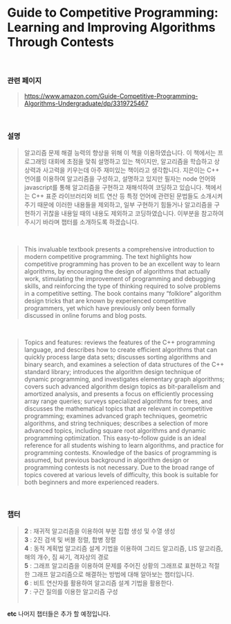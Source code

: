 # Guide to Competitive Programming: Learning and Improving Algorithms Through Contests

<br>

### 관련 페이지

> https://www.amazon.com/Guide-Competitive-Programming-Algorithms-Undergraduate/dp/3319725467

<br>

### 설명

> 알고리즘 문제 해결 능력의 향상을 위해 이 책을 이용하였습니다. 이 책에서는 프로그래밍 대회에 초점을 맞춰 설명하고 있는 책이지만, 알고리즘을 학습하고 상상력과 사고력을 키우는데 아주 재미있는 책이라고 생각합니다. 지은이는 C++ 언어를 이용하여 알고리즘을 구성하고, 설명하고 있지만 필자는 node 언어와 javascript를 통해 알고리즘을 구현하고 재해석하여 코딩하고 있습니다. 책에서는 C++ 표준 라이브러리와 비트 연산 등 특정 언어에 관련된 문법들도 소개시켜주기 때문에 이러한 내용들을 제외하고, 일부 구현하기 힘들거나 알고리즘을 구현하기 귀찮을 내용일 때의 내용도 제외하고 코딩하였습니다. 이부분을 참고하여 주시기 바라며 챕터를 소개하도록 하겠습니다.

<br>

> This invaluable textbook presents a comprehensive introduction to modern competitive programming. The text highlights how competitive programming has proven to be an excellent way to learn algorithms, by encouraging the design of algorithms that actually work, stimulating the improvement of programming and debugging skills, and reinforcing the type of thinking required to solve problems in a competitive setting. The book contains many “folklore” algorithm design tricks that are known by experienced competitive programmers, yet which have previously only been formally discussed in online forums and blog posts.

<br>

> Topics and features: reviews the features of the C++ programming language, and describes how to create efficient algorithms that can quickly process large data sets; discusses sorting algorithms and binary search, and examines a selection of data structures of the C++ standard library; introduces the algorithm design technique of dynamic programming, and investigates elementary graph algorithms; covers such advanced algorithm design topics as bit-parallelism and amortized analysis, and presents a focus on efficiently processing array range queries; surveys specialized algorithms for trees, and discusses the mathematical topics that are relevant in competitive programming; examines advanced graph techniques, geometric algorithms, and string techniques; describes a selection of more advanced topics, including square root algorithms and dynamic programming optimization. This easy-to-follow guide is an ideal reference for all students wishing to learn algorithms, and practice for programming contests. Knowledge of the basics of programming is assumed, but previous background in algorithm design or programming contests is not necessary. Due to the broad range of topics covered at various levels of difficulty, this book is suitable for both beginners and more experienced readers.

<br>

### 챕터

> **2** : 재귀적 알고리즘을 이용하여 부분 집합 생성 및 수열 생성 <br> **3** : 2진 검색 및 버블 정렬, 합병 정렬 <br> **4** : 동적 계획법 알고리즘 설계 기법을 이용하여 그리드 알고리즘, LIS 알고리즘, 해의 개수, 짐 싸기, 격자상의 경로 <br> **5** : 그래프 알고리즘을 이용하여 문제를 주어진 상황의 그래프로 표현하고 적절한 그래프 알고리즘으로 해결하는 방법에 대해 알아보는 챕터입니다.<br> **6** : 비트 연산자를 활용하여 알고리즘 설계 기법을 활용한다. <br> **7** : 구간 질의를 이용한 알고리즘 구성 <br> <br>

**etc** 나머지 챕터들은 추가 할 예정입니다. <br>

<br>
